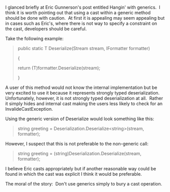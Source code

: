
I glanced briefly at Eric Gunnerson's post entitled Hangin' with generics.  I think it is worth pointing out that using a cast within a generic method should be done with caution.  At first it is appealing may seem appealing but in cases such as Eric's, where there is not way to specify a constraint on the cast, developers should be careful.

Take the following example:

> public static T Deserialize<T>(Stream stream, IFormatter formatter)
> 
> {
> 
> return (T)formatter.Deserialize(stream);
> 
> }

A user of this method would not know the internal implementation but be very excited to use it because it represents strongly typed deserialization.  Unfortunately, however, it is not strongly typed deserialization at all.  Rather it simply hides and internal cast making the users less likely to check for an InvalideCastException.

Using the generic version of Deserialize would look something like this:

> string greeting = Deserialization.Deserialize<string\>(stream, formatter);

However, I suspect that this is not preferable to the non-generic call:

> string greeting = (string)Deserialization.Deserialize(stream, formatter);

I believe Eric casts appropriately but if another reasonable way could be found in which the cast was explicit I think it would be preferable.

The moral of the story:  Don't use generics simply to bury a cast operation.

